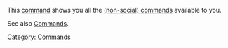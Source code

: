 This [command](:Category:_Commands.md "wikilink") shows you all the
[(non-social) commands](:Category:_Commands.md "wikilink") available to
you.

See also [Commands](:Category:_Commands.md "wikilink").

[Category: Commands](Category:_Commands "wikilink")
